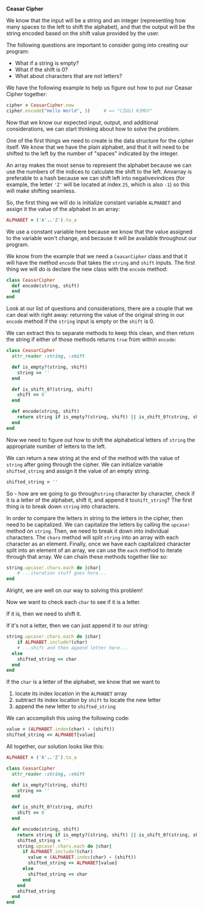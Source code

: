 **Ceasar Cipher**

We know that the input will be a string and an integer (representing how many spaces to the left to shift the alphabet), and that the output will be the string encoded based on the shift value provided by the user.

The following questions are important to consider going into creating our program:

* What if a string is empty?
* What if the shift is 0?
* What about characters that are not letters?

We have the following example to help us figure out how to put our Ceasar Cipher together:

```ruby
cipher = CeasarCipher.new
cipher.encode("Hello World", 5)     # => "CZGGJ RJMGY"
```

Now that we know our expected input, output, and additional considerations, we can start thinking about how to solve the problem.

One of the first things we need to create is the data structure for the cipher itself.  We know that we have the plain alphabet, and that it will need to be shifted to the left by the number of "spaces" indicated by the integer.

An array makes the most sense to represent the alphabet because we can use the numbers of the indices to calculate the shift to the left. Anvarray is preferable to a hash because we can shift left into negativevindices (for example, the letter `'Z'` will be located at index `25`, which is also `-1`) so this will make shifting seamless.

So, the first thing we will do is initialize constant variable `ALPHABET` and assign it the value of the alphabet in an array:

```ruby
ALPHABET = ('A'..'Z').to_a
```

We use a constant variable here because we know that the value assigned to the variable won't change, and because it will be available throughout our program.

We know from the example that we need a `CeasarCipher` class and that it will have the method `encode` that takes the `string` and `shift` inputs.  The first thing we will do is declare the new class with the `encode` method:

```ruby
class CeasarCipher
  def encode(string, shift)
  end
end
```

Look at our list of questions and considerations, there are a couple that we can deal with right away: returning the value of the original string in our `encode` method if the `string` input is empty or the `shift` is 0.

We can extract this to separate methods to keep this clean, and then return the string if either of those methods returns `true` from within `encode`:

```ruby
class CeasarCipher
  attr_reader :string, :shift

  def is_empty?(string, shift)
    string == ''
  end

  def is_shift_0?(string, shift)
    shift == 0
  end

  def encode(string, shift)
    return string if is_empty?(string, shift) || is_shift_0?(string, shift)
  end
end
```

Now we need to figure out how to shift the alphabetical letters of `string` the appropriate number of letters to the left.

We can return a new string at the end of the method with the value of `string` after going through the cipher.  We can initialize variable `shifted_string` and assign it the value of an empty string.

```ruby
shifted_string = ''
```

So - how are we going to go through`string` character by character, check if it is a letter of the alphabet, shift it, and append it to`shift_string`?  The first thing is to break down `string` into characters.

In order to compare the letters in string to the letters in the cipher, then need to be capitalized.  We can capitalize the letters by calling the `upcase!` method on `string`.  Then, we need to break it down into individual characters.  The `chars` method will split `string` into an array with each character as an element.  Finally, once we have each capitalized character split into an element of an array, we can use the `each` method to iterate through that array.  We can chain these methods together like so:

```ruby
string.upcase!.chars.each do |char|
	# ...iteration stuff goes here...
end
```

Alright, we are well on our way to solving this problem!

Now we want to check each `char` to see if it is a letter.

If it is, then we need to shift it.

If it's not a letter, then we can just append it to our string:

```ruby
string.upcase!.chars.each do |char|
	if ALPHABET.include?(char)
    # ...shift and then append letter here...
  else
    shifted_string << char
  end
end
```

If the `char` is a letter of the alphabet, we know that we want to

1. locate its index location in the `ALPHABET` array
2. subtract its index location by `shift` to locate the new letter
3. append the new letter to `shifted_string`

We can accomplish this using the following code:

```ruby
value = (ALPHABET.index(char) - (shift))
shifted_string << ALPHABET[value]
```

All together, our solution looks like this:

```ruby
ALPHABET = ('A'..'Z').to_a

class CeasarCipher
  attr_reader :string, :shift

  def is_empty?(string, shift)
    string == ''
  end

  def is_shift_0?(string, shift)
    shift == 0
  end

  def encode(string, shift)
    return string if is_empty?(string, shift) || is_shift_0?(string, shift)
    shifted_string = ''
    string.upcase!.chars.each do |char|
      if ALPHABET.include?(char)
        value = (ALPHABET.index(char) - (shift))
        shifted_string << ALPHABET[value]
      else
        shifted_string << char
      end
    end
    shifted_string
  end
end
```
